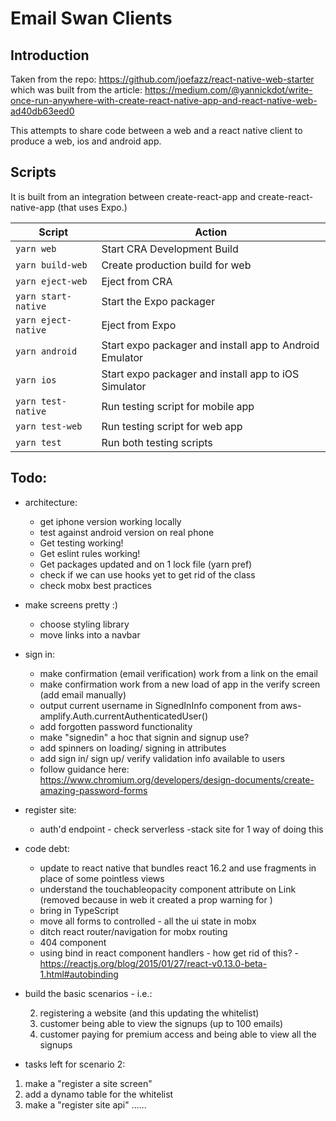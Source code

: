 # Email Swan Clients

## Introduction

Taken from the repo: https://github.com/joefazz/react-native-web-starter which was built from the article: https://medium.com/@yannickdot/write-once-run-anywhere-with-create-react-native-app-and-react-native-web-ad40db63eed0

This attempts to share code between a web and a react native client to produce a web, ios and android app.

## Scripts

It is built from an integration between create-react-app and create-react-native-app (that uses Expo.)

| Script              | Action                                                  |
| ------------------- | ------------------------------------------------------- |
| `yarn web`          | Start CRA Development Build                             |
| `yarn build-web`    | Create production build for web                         |
| `yarn eject-web`    | Eject from CRA                                          |
| `yarn start-native` | Start the Expo packager                                 |
| `yarn eject-native` | Eject from Expo                                         |
| `yarn android`      | Start expo packager and install app to Android Emulator |
| `yarn ios`          | Start expo packager and install app to iOS Simulator    |
| `yarn test-native`  | Run testing script for mobile app                       |
| `yarn test-web`     | Run testing script for web app                          |
| `yarn test`         | Run both testing scripts                                |

## Todo:

 * architecture:
   * get iphone version working locally
   * test against android version on real phone
   * Get testing working!
   * Get eslint rules working!
   * Get packages updated and on 1 lock file (yarn pref)
   * check if we can use hooks yet to get rid of the class
   * check mobx best practices
 * make screens pretty :)
   * choose styling library
   * move links into a navbar
 * sign in:
   * make confirmation (email verification) work from a link on the email
   * make confirmation work from a new load of app in the verify screen (add email manually)
   * output current username in SignedInInfo component from aws-amplify.Auth.currentAuthenticatedUser()
   * add forgotten password functionality
   * make "signedin" a hoc that signin and signup use?
   * add spinners on loading/ signing in attributes
   * add sign in/ sign up/ verify validation info available to users
   * follow guidance here: https://www.chromium.org/developers/design-documents/create-amazing-password-forms
 * register site:
   * auth'd endpoint - check serverless -stack site for 1 way of doing this
 * code debt:
   * update to react native that bundles react 16.2 and use fragments in place of some pointless views
   * understand the touchableopacity component attribute on Link (removed because in web it created a prop warning for <a>)
   * bring in TypeScript
   * move all forms to controlled - all the ui state in mobx
   * ditch react router/navigation for mobx routing
   * 404 component
   * using bind in react component handlers - how get rid of this? - https://reactjs.org/blog/2015/01/27/react-v0.13.0-beta-1.html#autobinding

 * build the basic scenarios - i.e.:
 
     2. registering a website (and this updating the whitelist)
     3. customer being able to view the signups (up to 100 emails)
     4. customer paying for premium access and being able to view all the signups

 * tasks left for scenario 2:

  1. make a "register a site screen"
  2. add a dynamo table for the whitelist
  2. make a "register site api"
  ......
